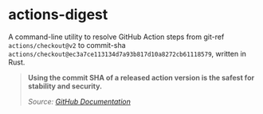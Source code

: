 # actions-digest

A command-line utility to resolve GitHub Action steps from git-ref `actions/checkout@v2` to commit-sha `actions/checkout@ec3a7ce113134d7a93b817d10a8272cb61118579`, written in Rust.

> **Using the commit SHA of a released action version is the safest for stability and security.**
>
> _Source: [GitHub Documentation]_

[GitHub Documentation]: https://docs.github.com/en/actions/learn-github-actions/workflow-syntax-for-github-actions#jobsjob_idstepsuses
